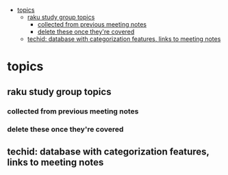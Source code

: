 - [topics](#orgd37800c)
  - [raku study group topics](#orgac64610)
    - [collected from previous meeting notes](#org7477bd3)
    - [delete these once they're covered](#orge874319)
  - [techid: database with categorization features, links to meeting notes](#orgedf8def)


<a id="orgd37800c"></a>

# topics


<a id="orgac64610"></a>

## raku study group topics


<a id="org7477bd3"></a>

### collected from previous meeting notes


<a id="orge874319"></a>

### delete these once they're covered


<a id="orgedf8def"></a>

## techid: database with categorization features, links to meeting notes
